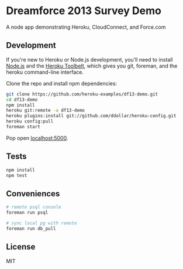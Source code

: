 # Dreamforce 2013 Survey Demo

A node app demonstrating Heroku, CloudConnect, and Force.com

## Development

If you're new to Heroku or Node.js development, you'll need to
install [Node.js](http://nodejs.org/) and the
[Heroku Toolbelt](https://toolbelt.heroku.com), which gives you git,
foreman, and the heroku command-line interface.

Clone the repo and install npm dependencies:

```sh
git clone https://github.com/heroku-examples/df13-demo.git
cd df13-demo
npm install
heroku git:remote -a df13-demo
heroku plugins:install git://github.com/ddollar/heroku-config.git
heroku config:pull
foreman start
```

Pop open [localhost:5000](http://localhost:5000).

## Tests

```sh
npm install
npm test
```

## Conveniences

```sh
# remote psql console
foreman run psql

# sync local pg with remote
foreman run db_pull
```

## License

MIT